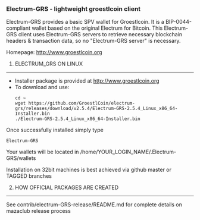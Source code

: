 ### Electrum-GRS - lightweight groestlcoin client
Electrum-GRS provides a basic SPV wallet for Groestlcoin. It is a BIP-0044-compliant wallet based on the original Electrum for Bitcoin. This Electrum-GRS client uses Electrum-GRS servers to retrieve necessary blockchain headers & transaction data, so no "Electrum-GRS server" is necessary.

Homepage: http://www.groestlcoin.org

1. ELECTRUM_GRS ON LINUX
----------------------

 - Installer package is provided at http://www.groestlcoin.org
 - To download and use:
    ```
    cd ~
    wget https://github.com/GroestlCoin/electrum-grs/releases/download/v2.5.4/Electrum-GRS-2.5.4_Linux_x86_64-Installer.bin
    ./Electrum-GRS-2.5.4_Linux_x86_64-Installer.bin
    ```


Once successfully installed simply type
   ```
   Electrum-GRS
   ```
   Your wallets will be located in /home/YOUR_LOGIN_NAME/.Electrum-GRS/wallets

Installation on 32bit machines is best achieved via github master or TAGGED branches

2. HOW OFFICIAL PACKAGES ARE CREATED
------------------------------------

See contrib/electrum-GRS-release/README.md for complete details on mazaclub release process

